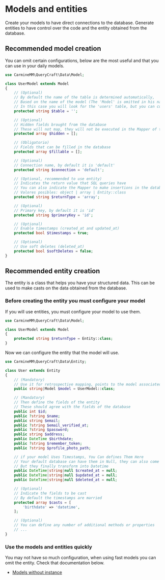# Models and entities

Create your models to have direct connections to the database.
Generate entities to have control over the code and the entity obtained from the database.

## Recommended model creation

You can omit certain configurations, below are the most useful and that you can use in your daily models.

```php
use CarmineMM\QueryCraft\Data\Model;

class UserModel extends Model
{
    // (Optional)
    // By default the name of the table is determined automatically,
    // Based on the name of the model (The 'Model' is omitted in his name), in lowercase and adding an 's' at the end.
    // In this case you will look for the 'users' table, but you can customize the name of the table below
    protected string $table = '';

    // (Optional)
    // Hidden fields brought from the database
    // These will not map, they will not be executed in the Mapper of the entity.
    protected array $hidden = [];

    // (Obligatorio)
    // Fields that can be filled in the database
    protected array $fillable = [];

    // (Optional)
    // Connection name, by default it is 'default'
    protected string $connection = 'default';

    // (Optional, recommended to use entity)
    // Indicates the return value that SQL queries have
    // You can also indicate the Mapper to make insertions in the database
    // Valores posibles: object | array | Entity::class
    protected string $returnType = 'array';

    // (Optional)
    // Primary key, by default it is 'id'
    protected string $primaryKey = 'id';

    // (Optional)
    // Enable timestamps (created_at and updated_at)
    protected bool $timestamps = true;

    // (Optional)
    // Use soft deletes (deleted_at)
    protected bool $softDeletes = false;
}
```

## Recommended entity creation

The entity is a class that helps you have your structured data.
This can be used to make casts on the data obtained from the database.

### Before creating the entity you must configure your model

If you will use entities, you must configure your model to use them.

```php
use CarmineMM\QueryCraft\Data\Model;

class UserModel extends Model
{
    protected string $returnType = Entity::class;
}
```

Now we can configure the entity that the model will use.

```php
use CarmineMM\QueryCraft\Data\Entity;

class User extends Entity
{
    // (Mandatory)
    // Use it for retrospective mapping, points to the model associated with the
    public string|Model $model = UserModel::class;

    // (Mandatory)
    // Then define the fields of the entity
    // These should agree with the fields of the database
    public int $id;
    public ?string $name;
    public string $email;
    public ?string $email_verified_at;
    public ?string $password;
    public string $address;
    public DateTime $birthdate;
    public ?string $remember_token;
    public ?string $profile_photo_path;

    // if your model Uses Timestamps, You Can defines Them Here
    // Your default database can have them in Null, they can also come as a string
    // But they finally transform into Datetime
    public DateTime|string|null $created_at = null;
    public DateTime|string|null $updated_at = null;
    public DateTime|string|null $deleted_at = null;

    // (Optional)
    // Indicate the fields to be cast
    // By default the timestamps are married
    protected array $casts = [
        'birthdate' => 'datetime',
    ];

    // (Optional)
    // You can define any number of additional methods or properties
    // ...
}
```

### Use the models and entities quickly

You may not have so much configuration, when using fast models you can omit the entity.
Check that documentation below.

-   [Models without instance](docs/model_without_instance.md)
